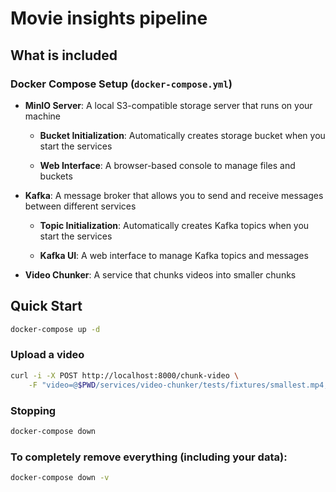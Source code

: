 # Movie insights pipeline

## What is included

### Docker Compose Setup (`docker-compose.yml`)

- **MinIO Server**: A local S3-compatible storage server that runs on your machine

  - **Bucket Initialization**: Automatically creates storage bucket when you start the services

  - **Web Interface**: A browser-based console to manage files and buckets

- **Kafka**: A message broker that allows you to send and receive messages between different services

  - **Topic Initialization**: Automatically creates Kafka topics when you start the services

  - **Kafka UI**: A web interface to manage Kafka topics and messages

- **Video Chunker**: A service that chunks videos into smaller chunks

## Quick Start

```bash
docker-compose up -d
```

### Upload a video

```bash
curl -i -X POST http://localhost:8000/chunk-video \
    -F "video=@$PWD/services/video-chunker/tests/fixtures/smallest.mp4;type=video/mp4"
```

### Stopping

```bash
docker-compose down
```

### To completely remove everything (including your data):

```bash
docker-compose down -v
```
